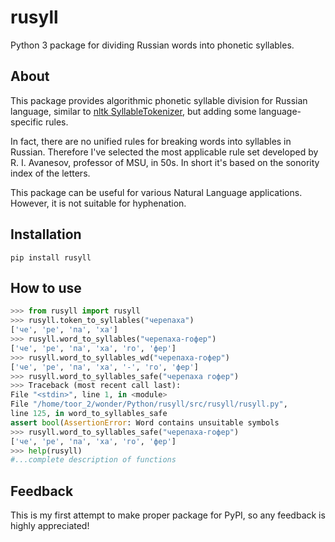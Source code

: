 # rusyll
 Python 3 package for dividing Russian words into phonetic syllables.
## About
This package provides algorithmic phonetic syllable division for Russian language, similar to [nltk SyllableTokenizer](https://github.com/nltk/nltk/blob/develop/nltk/tokenize/sonority_sequencing.py), but adding some language-specific rules.

In fact, there are no unified rules for breaking words into syllables in Russian. Therefore I've selected the most applicable rule set developed by R. I. Avanesov, professor of MSU, in 50s. In short it's based on the sonority index of the letters.

This package can be useful for various Natural Language applications. However, it is not suitable for hyphenation.

## Installation
`pip install rusyll`


## How to use

```python
>>> from rusyll import rusyll
>>> rusyll.token_to_syllables("черепаха")
['че', 'ре', 'па', 'ха']
>>> rusyll.word_to_syllables("черепаха-гофер")
['че', 'ре', 'па', 'ха', 'го', 'фер']
>>> rusyll.word_to_syllables_wd("черепаха-гофер")
['че', 'ре', 'па', 'ха', '-', 'го', 'фер']
>>> rusyll.word_to_syllables_safe("черепаха гофер")
>>> Traceback (most recent call last):
File "<stdin>", line 1, in <module>
File "/home/toor_2/wonder/Python/rusyll/src/rusyll/rusyll.py",
line 125, in word_to_syllables_safe
assert bool(AssertionError: Word contains unsuitable symbols
>>> rusyll.word_to_syllables_safe("черепаха-гофер")
['че', 'ре', 'па', 'ха', 'го', 'фер']
>>> help(rusyll)
#...complete description of functions
```
## Feedback
This is my first attempt to make proper package for PyPI, so any feedback is highly appreciated!
